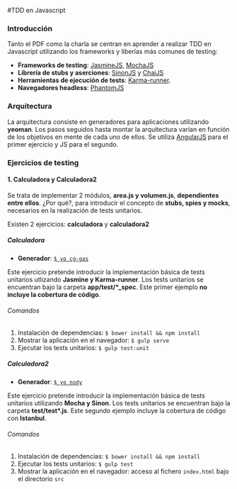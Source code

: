 #TDD en Javascript

### Introducción

Tanto el PDF como la charla se centran en aprender a realizar TDD en Javascript utilizando los frameworks y liberías más comunes de testing:

* **Frameworks de testing**: [JasmineJS](https://jasmine.github.io/2.3/introduction.html), [MochaJS](https://mochajs.org/)
* **Librería de stubs y aserciones**: [SinonJS](http://sinonjs.org/) y [ChaiJS](http://chaijs.com/)
* **Herramientas de ejecución de tests**: [Karma-runner](https://karma-runner.github.io/0.13/index.html).
* **Navegadores headless**: [PhantomJS](http://phantomjs.org/)

### Arquitectura

La arquitectura consiste en generadores para aplicaciones utilizando **yeoman**. Los pasos seguidos hasta montar la arquitectura varían en función de los objetivos en mente de cada uno de ellos. Se utiliza  [AngularJS](https://angularjs.org/) para el primer ejercicio y JS para el segundo.

### Ejercicios de testing

#### 1. Calculadora y Calculadora2

Se trata de implementar 2 módulos, **area.js y volumen.js**, **dependientes entre ellos**. ¿Por qué?, para introducir el concepto de **stubs, spies y mocks**, necesarios en la realización de tests unitarios.

Existen 2 ejercicios: **calculadora** y **calculadora2**

##### Calculadora

* **Generador**: [```$ yo cg-gas```](https://github.com/Lunatic83/generator-cg-gas)

Este ejercicio pretende introducir la implementación básica de tests unitarios utlizando **Jasmine y Karma-runner**. Los tests unitarios se encuentran bajo la carpeta **app/test/\*_spec**. Este primer ejemplo **no incluye la cobertura de código**.

###### Comandos

1. Instalación de dependencias: ```$ bower install && npm install```
2. Mostrar la aplicación en el navegador: ```$ gulp serve```
3. Ejecutar los tests unitarios: ```$ gulp test:unit```

##### Calculadora2

* **Generador**: [```$ yo nody```](https://github.com/qiu8310/generator-nody)

Este ejercicio pretende introducir la implementación básica de tests unitarios utilizando **Mocha y Sinon**. Los tests unitarios se encuentran bajo la carpeta **test/test\*.js**. Este segundo ejemplo incluye la cobertura de código con **Istanbul**.

###### Comandos

1. Instalación de dependencias: ```$ bower install && npm install```
2. Ejecutar los tests unitarios: ```$ gulp test```
3. Mostrar la aplicación en el navegador: acceso al fichero ```index.html``` bajo el directorio ```src```
